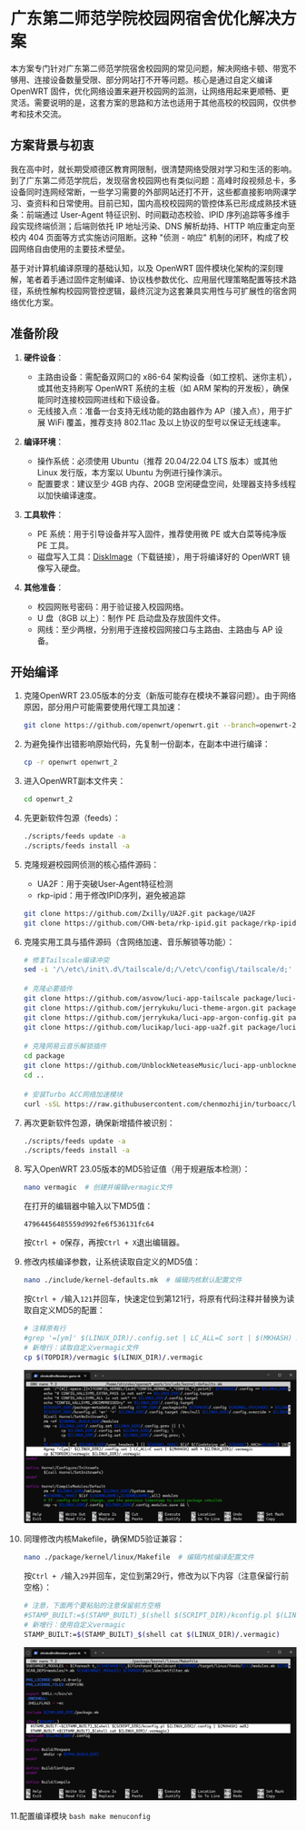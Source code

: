 # 广东第二师范学院校园网宿舍优化解决方案

本方案专门针对广东第二师范学院宿舍校园网的常见问题，解决网络卡顿、带宽不够用、连接设备数量受限、部分网站打不开等问题。核心是通过自定义编译 OpenWRT 固件，优化网络设置来避开校园网的监测，让网络用起来更顺畅、更灵活。需要说明的是，这套方案的思路和方法也适用于其他高校的校园网，仅供参考和技术交流。

## 方案背景与初衷

我在高中时，就长期受顺德区教育网限制，很清楚网络受限对学习和生活的影响。到了广东第二师范学院后，发现宿舍校园网也有类似问题：高峰时段视频总卡，多设备同时连网经常断，一些学习需要的外部网站还打不开，这些都直接影响网课学习、查资料和日常使用。目前已知，国内高校校园网的管控体系已形成成熟技术链条：前端通过 User-Agent 特征识别、时间戳动态校验、IPID 序列追踪等多维手段实现终端侦测；后端则依托 IP 地址污染、DNS 解析劫持、HTTP 响应重定向至校内 404 页面等方式实施访问阻断。这种 "侦测 - 响应" 机制的闭环，构成了校园网络自由使用的主要技术壁垒。

基于对计算机编译原理的基础认知，以及 OpenWRT 固件模块化架构的深刻理解，笔者着手通过固件定制编译、协议栈参数优化、应用层代理策略配置等技术路径，系统性解构校园网管控逻辑，最终沉淀为这套兼具实用性与可扩展性的宿舍网络优化方案。

## 准备阶段

1. **硬件设备**：
   - 主路由设备：需配备双网口的 x86-64 架构设备（如工控机、迷你主机），或其他支持刷写 OpenWRT 系统的主板（如 ARM 架构的开发板），确保能同时连接校园网进线和下级设备。
   - 无线接入点：准备一台支持无线功能的路由器作为 AP（接入点），用于扩展 WiFi 覆盖，推荐支持 802.11ac 及以上协议的型号以保证无线速率。

2. **编译环境**：
   - 操作系统：必须使用 Ubuntu（推荐 20.04/22.04 LTS 版本）或其他 Linux 发行版，本方案以 Ubuntu 为例进行操作演示。
   - 配置要求：建议至少 4GB 内存、20GB 空闲硬盘空间，处理器支持多线程以加快编译速度。

3. **工具软件**：
   - PE 系统：用于引导设备并写入固件，推荐使用微 PE 或大白菜等纯净版 PE 工具。
   - 磁盘写入工具：[DiskImage](https://sourceforge.net/projects/diskimage/files/latest/download)（下载链接），用于将编译好的 OpenWRT 镜像写入硬盘。

4. **其他准备**：
   - 校园网账号密码：用于验证接入校园网络。
   - U 盘（8GB 以上）：制作 PE 启动盘及存放固件文件。
   - 网线：至少两根，分别用于连接校园网接口与主路由、主路由与 AP 设备。

## 开始编译

1. 克隆OpenWRT 23.05版本的分支（新版可能存在模块不兼容问题）。由于网络原因，部分用户可能需要使用代理工具加速：
   ```bash
   git clone https://github.com/openwrt/openwrt.git --branch=openwrt-23.05
   ```

2. 为避免操作出错影响原始代码，先复制一份副本，在副本中进行编译：
   ```bash
   cp -r openwrt openwrt_2
   ```

3. 进入OpenWRT副本文件夹：
   ```bash
   cd openwrt_2
   ```

4. 先更新软件包源（feeds）：
   ```bash
   ./scripts/feeds update -a
   ./scripts/feeds install -a
   ```

5. 克隆规避校园网侦测的核心插件源码：
   - UA2F：用于突破User-Agent特征检测
   - rkp-ipid：用于修改IPID序列，避免被追踪
   ```bash
   git clone https://github.com/Zxilly/UA2F.git package/UA2F
   git clone https://github.com/CHN-beta/rkp-ipid.git package/rkp-ipid
   ```

6. 克隆实用工具与插件源码（含网络加速、音乐解锁等功能）：
   ```bash
   # 修复Tailscale编译冲突
   sed -i '/\/etc\/init\.d\/tailscale/d;/\/etc\/config\/tailscale/d;' feeds/packages/net/tailscale/Makefile
   
   # 克隆必要插件
   git clone https://github.com/asvow/luci-app-tailscale package/luci-app-tailscale  # Tailscale内网穿透
   git clone https://github.com/jerrykuku/luci-theme-argon.git package/luci-theme-argon  # Argon主题
   git clone https://github.com/jerrykuka/luci-app-argon-config.git package/luci-app-argon-config  # 主题配置工具
   git clone https://github.com/lucikap/luci-app-ua2f.git package/luci-app-ua2f  # UA2F图形化配置
   
   # 克隆网易云音乐解锁插件
   cd package
   git clone https://github.com/UnblockNeteaseMusic/luci-app-unblockneteasemusic.git
   cd ..
   
   # 安装Turbo ACC网络加速模块
   curl -sSL https://raw.githubusercontent.com/chenmozhijin/turboacc/luci/add_turboacc.sh -o add_turboacc.sh && bash add_turboacc.sh
   ```

7. 再次更新软件包源，确保新增插件被识别：
   ```bash
   ./scripts/feeds update -a
   ./scripts/feeds install -a
   ```

8. 写入OpenWRT 23.05版本的MD5验证值（用于规避版本检测）：
   ```bash
   nano vermagic  # 创建并编辑vermagic文件
   ```
   在打开的编辑器中输入以下MD5值：
   ```
   47964456485559d992fe6f536131fc64
   ```
   按`Ctrl + O`保存，再按`Ctrl + X`退出编辑器。

9. 修改内核编译参数，让系统读取自定义的MD5值：
   ```bash
   nano ./include/kernel-defaults.mk  # 编辑内核默认配置文件
   ```
   按`Ctrl + /`输入`121`并回车，快速定位到第121行，将原有代码注释并替换为读取自定义MD5的配置：
   ```bash
   # 注释原有行
   #grep '=[ym]' $(LINUX_DIR)/.config.set | LC_ALL=C sort | $(MKHASH) md5 > $(LINUX_DIR)/.vermagic
   # 新增行：读取自定义vermagic文件
   cp $(TOPDIR)/vermagic $(LINUX_DIR)/.vermagic
   ```
   ![Project Logo](https://github.com/liang1481624299/gdei_openwrt/blob/main/photo/1.png)

10. 同理修改内核Makefile，确保MD5验证兼容：
    ```bash
    nano ./package/kernel/linux/Makefile  # 编辑内核编译配置文件
    ```
    按`Ctrl + /`输入`29`并回车，定位到第29行，修改为以下内容（注意保留行前空格）：
    ```bash
    # 注意，下面两个要粘贴的注意保留前方空格
    #STAMP_BUILT:=$(STAMP_BUILT)_$(shell $(SCRIPT_DIR)/kconfig.pl $(LINUX_DIR)/.config | $(MKHASH) md5)
    # 新增行：使用自定义vermagic
    STAMP_BUILT:=$(STAMP_BUILT)_$(shell cat $(LINUX_DIR)/.vermagic)
    ```
    ![Project Logo](https://github.com/liang1481624299/gdei_openwrt/blob/main/photo/2.png)

11.配置编译模块
    ```bash
    make menuconfig
    ```
